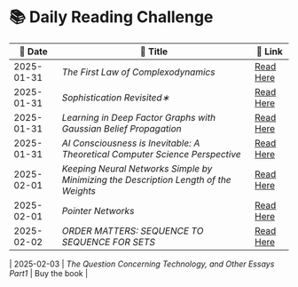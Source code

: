 # 📚 Daily Reading Challenge  

| 📅 **Date** | 📖 **Title** | 🔗 **Link** |  
|------------|-------------|------------|  
| 2025-01-31 | *The First Law of Complexodynamics* | [Read Here](https://arc.net/folder/D0472A20-9C20-4D3F-B145-D2865C0A9FEE) |  
| 2025-01-31 | *Sophistication Revisited∗* | [Read Here](https://lance.fortnow.com/papers/files/soph.pdf) |  
| 2025-01-31 | *Learning in Deep Factor Graphs with Gaussian Belief Propagation* | [Read Here](https://arxiv.org/html/2311.14649v3) |
| 2025-01-31 | *AI Consciousness is Inevitable: A Theoretical Computer Science Perspective* | [Read Here](https://arxiv.org/pdf/2403.17101) |
| 2025-02-01 | *Keeping Neural Networks Simple by Minimizing the Description Length of the Weights* | [Read Here](https://www.cs.toronto.edu/~hinton/csc2535/readings/colt93.pdf) |
| 2025-02-01 | *Pointer Networks* | [Read Here](https://arxiv.org/pdf/1506.03134) |
| 2025-02-02 | *ORDER MATTERS: SEQUENCE TO SEQUENCE FOR SETS* | [Read Here](https://arxiv.org/pdf/1511.06391) |

| 2025-02-03 | *The Question Concerning Technology, and Other Essays Part1* | Buy the book |